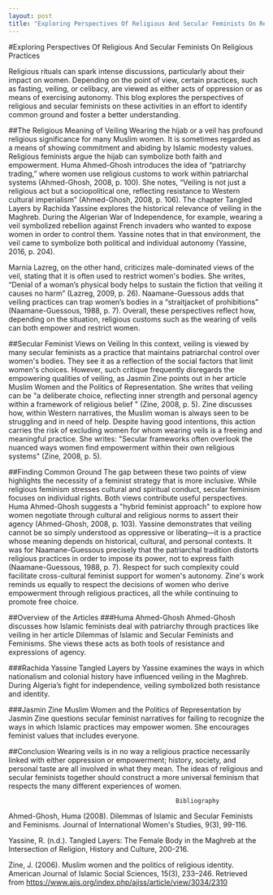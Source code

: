```yaml
---
layout: post
title: "Exploring Perspectives Of Religious And Secular Feminists On Religious Practices"
---
```

#Exploring Perspectives Of Religious And Secular Feminists On Religious Practices

Religious rituals can spark intense discussions, particularly about their impact on women. Depending on the point of view, certain practices, such as fasting, veiling, or celibacy, are viewed as either acts of oppression or as means of exercising autonomy. This blog explores the perspectives of religious and secular feminists on these activities in an effort to identify common ground and foster a better understanding.

##The Religious Meaning of Veiling
Wearing the hijab or a veil has profound religious significance for many Muslim women. It is sometimes regarded as a means of showing commitment and abiding by Islamic modesty values. Religious feminists argue the hijab can symbolize both faith and empowerment. Huma Ahmed-Ghosh introduces the idea of “patriarchy trading,” where women use religious customs to work within patriarchal systems (Ahmed-Ghosh, 2008, p. 100). She notes, “Veiling is not just a religious act but a sociopolitical one, reflecting resistance to Western cultural imperialism” (Ahmed-Ghosh, 2008, p. 106).
The chapter Tangled Layers by Rachida Yassine explores the historical relevance of veiling in the Maghreb. During the Algerian War of Independence, for example, wearing a veil symbolized rebellion against French invaders who wanted to expose women in order to control them. Yassine notes that in that environment, the veil came to symbolize both political and individual autonomy (Yassine, 2016, p. 204).

Marnia Lazreg, on the other hand, criticizes male-dominated views of the veil, stating that it is often used to restrict women's bodies. She writes, “Denial of a woman’s physical body helps to sustain the fiction that veiling it causes no harm” (Lazreg, 2009, p. 26). Naamane-Guessous adds that veiling practices can trap women’s bodies in a “straitjacket of prohibitions” (Naamane-Guessous, 1988, p. 7). Overall, these perspectives reflect how, depending on the situation, religious customs such as the wearing of veils can both empower and restrict women. 

##Secular Feminist Views on Veiling
In this context, veiling is viewed by many secular feminists as a practice that maintains patriarchal control over women's bodies. They see it as a reflection of the social factors that limit women's choices. However, such critique frequently disregards the empowering qualities of veiling, as Jasmin Zine points out in her article Muslim Women and the Politics of Representation. She writes that veiling can be "a deliberate choice, reflecting inner strength and personal agency within a framework of religious belief " (Zine, 2008, p. 5).
Zine discusses how, within Western narratives, the Muslim woman is always seen to be struggling and in need of help. Despite having good intentions, this action carries the risk of excluding women for whom wearing veils is a freeing and meaningful practice. She writes: "Secular frameworks often overlook the nuanced ways women find empowerment within their own religious systems" (Zine, 2008, p. 5).

##Finding Common Ground
The gap between these two points of view highlights the necessity of a feminist strategy that is more inclusive. While religious feminism stresses cultural and spiritual conduct, secular feminism focuses on individual rights. Both views contribute useful perspectives. Huma Ahmed-Ghosh suggests a "hybrid feminist approach" to explore how women negotiate through cultural and religious norms to assert their agency (Ahmed-Ghosh, 2008, p. 103).
Yassine demonstrates that veiling cannot be so simply understood as oppressive or liberating—it is a practice whose meaning depends on historical, cultural, and personal contexts. It was for Naamane-Guessous precisely that the patriarchal tradition distorts religious practices in order to impose its power, not to express faith (Naamane-Guessous, 1988, p. 7). Respect for such complexity could facilitate cross-cultural feminist support for women's autonomy.
Zine's work reminds us equally to respect the decisions of women who derive empowerment through religious practices, all the while continuing to promote free choice.

##Overview of the Articles
###Huma Ahmed-Ghosh
Ahmed-Ghosh discusses how Islamic feminists deal with patriarchy through practices like veiling in her article Dilemmas of Islamic and Secular Feminists and Feminisms. She views these acts as both tools of resistance and expressions of agency.

###Rachida Yassine
Tangled Layers by Yassine examines the ways in which nationalism and colonial history have influenced veiling in the Maghreb. During Algeria’s fight for independence, veiling symbolized both resistance and identity.

###Jasmin Zine
Muslim Women and the Politics of Representation by Jasmin Zine questions secular feminist narratives for failing to recognize the ways in which Islamic practices may empower women. She encourages feminist values that includes everyone.

##Conclusion
Wearing veils is in no way a religious practice necessarily linked with either oppression or empowerment; history, society, and personal taste are all involved in what they mean. The ideas of religious and secular feminists together should construct a more universal feminism that respects the many different experiences of women.





                                                  Bibliography

Ahmed-Ghosh, Huma (2008). Dilemmas of Islamic and Secular Feminists and Feminisms. Journal of International Women's Studies, 9(3), 99-116.

Yassine, R. (n.d.). Tangled Layers: The Female Body in the Maghreb at the Intersection of Religion, History and Culture, 200-216.

 Zine, J. (2006). Muslim women and the politics of religious identity. American Journal of Islamic Social Sciences, 15(3), 233–246. Retrieved from https://www.ajis.org/index.php/ajiss/article/view/3034/2310 


